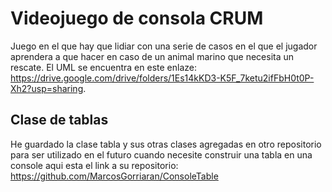 # Videojuego de consola CRUM
Juego en el que hay que lidiar con una serie de casos en el que el jugador aprendera a que hacer en caso de un animal marino que necesita un rescate.
El UML se encuentra en este enlaze: https://drive.google.com/drive/folders/1Es14kKD3-K5F_7ketu2ifFbH0t0P-Xh2?usp=sharing.
## Clase de tablas
He guardado la clase tabla y sus otras clases agregadas en otro repositorio para ser utilizado en el futuro cuando necesite construir una tabla en una console aqui esta el link a su repositorio: https://github.com/MarcosGorriaran/ConsoleTable
